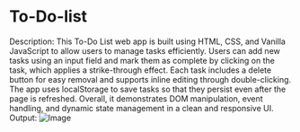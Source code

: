 # To-Do-list
Description:
This To-Do List web app is built using HTML, CSS, and Vanilla JavaScript to allow users to manage tasks efficiently. Users can add new tasks using an input field and mark them as complete by clicking on the task, which applies a strike-through effect. Each task includes a delete button for easy removal and supports inline editing through double-clicking. The app uses localStorage to save tasks so that they persist even after the page is refreshed. Overall, it demonstrates DOM manipulation, event handling, and dynamic state management in a clean and responsive UI.
Output:
![Image](https://github.com/user-attachments/assets/af9cd314-ab0a-4b55-b0c4-8daa46463032)
